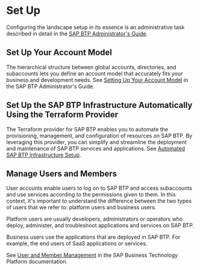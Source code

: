 <!-- loio3b774f8573ce47558b3f14335d4fa22e -->

# Set Up

Configuring the landscape setup in its essence is an administrative task described in detail in the [SAP BTP Administrator's Guide](https://help.sap.com/docs/btp/best-practices/best-practices-for-sap-btp?version=Cloud).



<a name="loio3b774f8573ce47558b3f14335d4fa22e__section_bds_44k_bzb"/>

## Set Up Your Account Model

The hierarchical structure between global accounts, directories, and subaccounts lets you define an account model that accurately fits your business and development needs. See [Setting Up Your Account Model](https://help.sap.com/docs/btp/best-practices/setting-up-your-account-model?version=Cloud) in the SAP BTP Administrator's Guide.



<a name="loio3b774f8573ce47558b3f14335d4fa22e__section_xyh_wgw_tcc"/>

## Set Up the SAP BTP Infrastructure Automatically Using the Terraform Provider

The Terraform provider for SAP BTP enables you to automate the provisioning, management, and configuration of resources on SAP BTP. By leveraging this provider, you can simplify and streamline the deployment and maintenance of SAP BTP services and applications. See [Automated SAP BTP Infrastructure Setup](https://help.sap.com/docs/BTP/df50977d8bfa4c9a8a063ddb37113c43/6bdb3a7170b84254bfaf0df52a112980.html?locale=en-US&state=PRODUCTION&version=Cloud#loio6dd97e11cae44afa809351e1222aafd8).



<a name="loio3b774f8573ce47558b3f14335d4fa22e__section_ln1_trk_bzb"/>

## Manage Users and Members

User accounts enable users to log on to SAP BTP and access subaccounts and use services according to the permissions given to them. In this context, it's important to understand the difference between the two types of users that we refer to: platform users and business users.

Platform users are usually developers, administrators or operators who deploy, administer, and troubleshoot applications and services on SAP BTP.

Business users use the applications that are deployed in SAP BTP. For example, the end users of SaaS applications or services.

See [User and Member Management](https://help.sap.com/docs/btp/sap-business-technology-platform/user-and-member-management?version=Cloud) in the SAP Business Technology Platform documentation.

